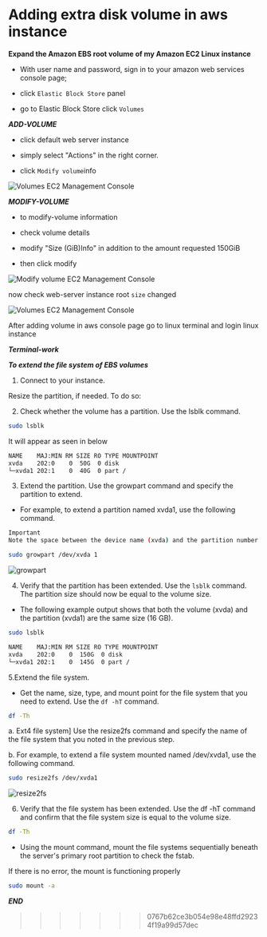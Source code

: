 # Adding extra disk volume in aws instance


**Expand the Amazon EBS root volume of my Amazon EC2 Linux instance**

- With user name and password, sign in to your amazon web services console page;

- click `Elastic Block Store` panel

- go to Elastic Block Store click `Volumes`

**_ADD-VOLUME_**

* click default web server instance

* simply select "Actions" in the right corner.

* click `Modify volume`info 

![Volumes EC2 Management Console](https://user-images.githubusercontent.com/88568938/207848124-fd736242-23f1-4883-9d7b-31509b276175.png)

**_MODIFY-VOLUME_**

* to modify-volume information

* check volume details

* modify "Size (GiB)Info" in addition to the amount requested 150GiB

* then click modify 

![Modify volume EC2 Management Console](https://user-images.githubusercontent.com/88568938/207834118-2bd1b2ae-c1a0-48b8-aebf-5c05f576a2b0.png)

now check web-server instance root `size` changed

![Volumes EC2 Management Console](https://user-images.githubusercontent.com/88568938/207834139-e994f995-f7be-487d-89fe-4ac47f118535.png)

After adding volume in aws console page go to linux terminal and login linux instance


**_Terminal-work_**

**_To extend the file system of EBS volumes_**

1. Connect to your instance.

Resize the partition, if needed. To do so:

2. Check whether the volume has a partition. Use the lsblk command.

```bash
sudo lsblk 
```
It will appear as seen in below

```diff
NAME    MAJ:MIN RM SIZE RO TYPE MOUNTPOINT
xvda    202:0    0  50G  0 disk
└─xvda1 202:1    0  40G  0 part /
```

3. Extend the partition. Use the growpart command and specify the partition to extend.

* For example, to extend a partition named xvda1, use the following command.

```bash 
Important
Note the space between the device name (xvda) and the partition number (1).
```
```bash
sudo growpart /dev/xvda 1
```

![growpart](https://user-images.githubusercontent.com/88568938/207843780-03de9d6b-aaad-43d7-a598-30556e14f767.png)


4. Verify that the partition has been extended. Use the `lsblk` command. The partition size should now be equal to the volume size.

* The following example output shows that both the volume (xvda) and the partition (xvda1) are the same size (16 GB).

```bash
sudo lsblk               
```
```bash
NAME    MAJ:MIN RM SIZE RO TYPE MOUNTPOINT
xvda    202:0    0  150G  0 disk
└─xvda1 202:1    0  145G  0 part /
```

5.Extend the file system.

* Get the name, size, type, and mount point for the file system that you need to extend. Use the `df -hT` command.

```bash 
df -Th
```

a. Ext4 file system] Use the resize2fs command and specify the name of the file system that you noted in the previous step.

b. For example, to extend a file system mounted named /dev/xvda1, use the following command.

```bash
sudo resize2fs /dev/xvda1
```

![resize2fs](https://user-images.githubusercontent.com/88568938/207843870-9dfc0d44-8c69-4a8e-ab94-a5a269f62826.png)


6. Verify that the file system has been extended. Use the df -hT command and confirm that the file system size is equal to the volume size.

```bash
df -Th
```

* Using the mount command, mount the file systems sequentially beneath the server's primary root partition to check the fstab.

If there is no error, the mount is functioning properly

```bash
sudo mount -a
```


**_END_**
>>>>>>> 0767b62ce3b054e98e48ffd29234f19a99d57dec
